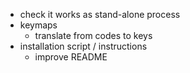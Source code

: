 * check it works as stand-alone process
* keymaps
    - translate from codes to keys
* installation script / instructions
    - improve README
